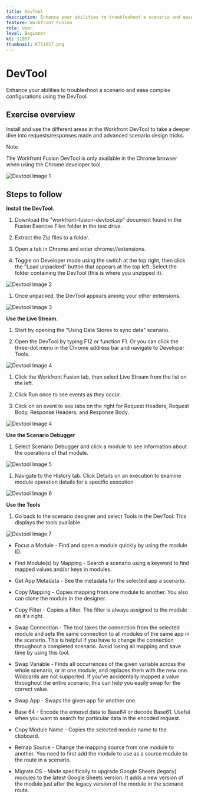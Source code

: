 ```yaml
---
title: DevTool
description: Enhance your abilities to troubleshoot a scenario and ease complex configurations using the DevTool.
feature: Workfront Fusion
role: User
level: Beginner
kt: 11057
thumbnail: KT11057.png
---
```


# DevTool

Enhance your abilities to troubleshoot a scenario and ease complex configurations using the DevTool.

## Exercise overview

Install and use the different areas in the Workfront DevTool to take a deeper dive into requests/responses made and advanced scenario design tricks.

>[!NOTE]
>
>The Workfront Fusion DevTool is only available in the Chrome browser when using the Chrome developer tool.

![Devtool Image 1](../12-exercises/assets/devtool-walkthrough-1.png)

## Steps to follow

**Install the DevTool.**

1. Download the "workfront-fusion-devtool.zip" document found in the Fusion Exercise Files folder in the test drive.

1. Extract the Zip files to a folder.

1. Open a tab in Chrome and enter chrome://extensions.

1. Toggle on Developer mode using the switch at the top right, then click the "Load unpacked" button that appears at the top left. Select the folder containing the DevTool (this is where you unzipped it).

![Devtool Image 2](../12-exercises/assets/devtool-walkthrough-2.png)

1. Once unpacked, the DevTool appears among your other extensions.

![Devtool Image 3](../12-exercises/assets/devtool-walkthrough-3.png)

**Use the Live Stream.**

1. Start by opening the "Using Data Stores to sync data" scenario.

1. Open the DevTool by typing F12 or function F1. Or you can click the three-dot menu in the Chrome address bar and navigate to Developer Tools.

![Devtool Image 4](../12-exercises/assets/navigate-to-devtools.png)

1. Click the Workfront Fusion tab, then select Live Stream from the list on the left.

1. Click Run once to see events as they occur.

1. Click on an event to see tabs on the right for Request Headers, Request Body, Response Headers, and Response Body.

![Devtool Image 4](../12-exercises/assets/devtool-walkthrough-4.png)

**Use the Scenario Debugger**

1. Select Scenario Debugger and click a module to see information about the operations of that module.

![Devtool Image 5](../12-exercises/assets/devtool-walkthrough-5.png)

1. Navigate to the History tab. Click Details on an execution to examine module operation details for a specific execution.

![Devtool Image 6](../12-exercises/assets/devtool-walkthrough-6.png)

**Use the Tools**

1. Go back to the scenario designer and select Tools in the DevTool. This displays the tools available.

![Devtool Image 7](../12-exercises/assets/devtool-walkthrough-7.png)

+ Focus a Module - Find and open a module quickly by using the module ID.

+ Find Module(s) by Mapping - Search a scenario using a keyword to find mapped values and/or keys in modules.

+ Get App Metadata - See the metadata for the selected app a scenario.

+ Copy Mapping - Copies mapping from one module to another. You also can clone the module in the designer.

+ Copy Filter - Copies a filter. The filter is always assigned to the module on it's right.

+ Swap Connection - The tool takes the connection from the selected module and sets the same connection to all modules of the same app in the scenario. This is helpful if you have to change the connection throughout a completed scenario. Avoid losing all mapping and save time by using this tool.

+ Swap Variable - Finds all occurrences of the given variable across the whole scenario, or in one module, and replaces them with the new one. Wildcards are not supported. If you've accidentally mapped a value throughout the entire scenario, this can help you easily swap for the correct value.

+ Swap App - Swaps the given app for another one.

+ Base 64 - Encode the entered data to Base64 or decode Base61. Useful when you want to search for particular data in the encoded request.

+ Copy Module Name - Copies the selected module name to the clipboard.

+ Remap Source - Change the mapping source from one module to another. You need to first add the module to use as a source module to the route in a scenario.

+ Migrate OS - Made specifically to upgrade Google Sheets (legacy) modules to the latest Google Sheets version. It adds a new version of the module just after the legacy version of the module in the scenario route.
